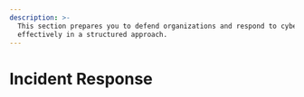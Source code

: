 ```yaml
---
description: >-
  This section prepares you to defend organizations and respond to cyber attacks
  effectively in a structured approach.
---
```


# Incident Response

